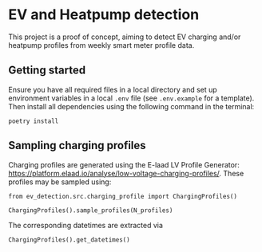 # EV and Heatpump detection

This project is a proof of concept, aiming to detect EV charging and/or heatpump profiles from weekly smart meter profile data.

## Getting started
Ensure you have all required files in a local directory
and set up environment variables in a local `.env` file (see `.env.example` for a template). Then install all dependencies using the following command in the terminal:
```shell
poetry install
```

## Sampling charging profiles
Charging profiles are generated using the E-laad LV Profile Generator: 
https://platform.elaad.io/analyse/low-voltage-charging-profiles/. 
These profiles may be sampled using:
```
from ev_detection.src.charging_profile import ChargingProfiles()

ChargingProfiles().sample_profiles(N_profiles)
```
The corresponding datetimes are extracted via 
```
ChargingProfiles().get_datetimes()
```